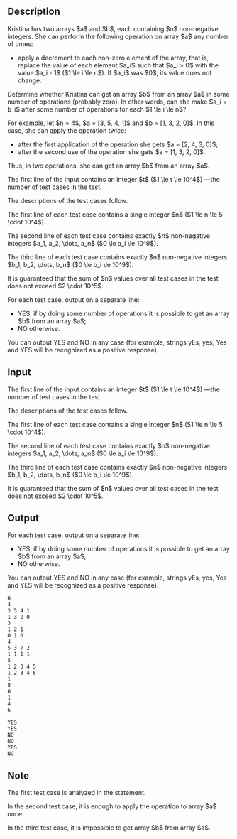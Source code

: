 ## Description

<div><p>Kristina has two arrays $a$ and $b$, each containing $n$ non-negative integers. She can perform the following operation on array $a$ any number of times: </p><ul> <li> apply a decrement to each non-zero element of the array, that is, replace the value of each element $a_i$ such that $a_i &gt; 0$ with the value $a_i - 1$ ($1 \le i \le n$). If $a_i$ was $0$, its value does not change. </li></ul><p>Determine whether Kristina can get an array $b$ from an array $a$ in some number of operations (probably zero). In other words, can she make $a_i = b_i$ after some number of operations for each $1 \le i \le n$?</p><p>For example, let $n = 4$, $a = [3, 5, 4, 1]$ and $b = [1, 3, 2, 0]$. In this case, she can apply the operation twice: </p><ul> <li> after the first application of the operation she gets $a = [2, 4, 3, 0]$; </li><li> after the second use of the operation she gets $a = [1, 3, 2, 0]$. </li></ul><p>Thus, in two operations, she can get an array $b$ from an array $a$.</p></div><div class="input-specification"><p>The first line of the input contains an integer $t$ ($1 \le t \le 10^4$)&nbsp;—the number of test cases in the test.</p><p>The descriptions of the test cases follow.</p><p>The first line of each test case contains a single integer $n$ ($1 \le n \le 5 \cdot 10^4$).</p><p>The second line of each test case contains exactly $n$ non-negative integers $a_1, a_2, \dots, a_n$ ($0 \le a_i \le 10^9$).</p><p>The third line of each test case contains exactly $n$ non-negative integers $b_1, b_2, \dots, b_n$ ($0 \le b_i \le 10^9$).</p><p>It is guaranteed that the sum of $n$ values over all test cases in the test does not exceed $2 \cdot 10^5$.</p></div><div class="output-specification"><p>For each test case, output on a separate line:</p><ul> <li> <span class="tex-font-style-tt">YES</span>, if by doing some number of operations it is possible to get an array $b$ from an array $a$; </li><li> <span class="tex-font-style-tt">NO</span> otherwise. </li></ul><p>You can output <span class="tex-font-style-tt">YES</span> and <span class="tex-font-style-tt">NO</span> in any case (for example, strings <span class="tex-font-style-tt">yEs</span>, <span class="tex-font-style-tt">yes</span>, <span class="tex-font-style-tt">Yes</span> and <span class="tex-font-style-tt">YES</span> will be recognized as a positive response).</p></div>

## Input

<p>The first line of the input contains an integer $t$ ($1 \le t \le 10^4$)&nbsp;—the number of test cases in the test.</p><p>The descriptions of the test cases follow.</p><p>The first line of each test case contains a single integer $n$ ($1 \le n \le 5 \cdot 10^4$).</p><p>The second line of each test case contains exactly $n$ non-negative integers $a_1, a_2, \dots, a_n$ ($0 \le a_i \le 10^9$).</p><p>The third line of each test case contains exactly $n$ non-negative integers $b_1, b_2, \dots, b_n$ ($0 \le b_i \le 10^9$).</p><p>It is guaranteed that the sum of $n$ values over all test cases in the test does not exceed $2 \cdot 10^5$.</p>

## Output

<p>For each test case, output on a separate line:</p><ul> <li> <span class="tex-font-style-tt">YES</span>, if by doing some number of operations it is possible to get an array $b$ from an array $a$; </li><li> <span class="tex-font-style-tt">NO</span> otherwise. </li></ul><p>You can output <span class="tex-font-style-tt">YES</span> and <span class="tex-font-style-tt">NO</span> in any case (for example, strings <span class="tex-font-style-tt">yEs</span>, <span class="tex-font-style-tt">yes</span>, <span class="tex-font-style-tt">Yes</span> and <span class="tex-font-style-tt">YES</span> will be recognized as a positive response).</p>





```input1|2,3,4,8,9,10,14,15,16
6
4
3 5 4 1
1 3 2 0
3
1 2 1
0 1 0
4
5 3 7 2
1 1 1 1
5
1 2 3 4 5
1 2 3 4 6
1
8
0
1
4
6
```




```output1
YES
YES
NO
NO
YES
NO
```



## Note

<p>The first test case is analyzed in the statement.</p><p>In the second test case, it is enough to apply the operation to array $a$ once.</p><p>In the third test case, it is impossible to get array $b$ from array $a$.</p>
